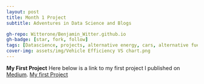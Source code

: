 ```yaml
---
layout: post
title: Month 1 Project
subtitle: Adventures in Data Science and Blogs

gh-repo: Witterone/Benjamin_Witter.github.io
gh-badge: [star, fork, follow]
tags: [Datascience, projects, alternative energy, cars, alternative fuel]
cover-img: assets/img/Vehicle Efficiency VS chart.png
---
```



**My First Project**
Here below is a link to my first project I published on [Medium](https://medium.com/).
[My first Project](https://medium.com/@bwitter770/the-two-fields-of-alternative-fuel-are-worlds-apart-a2880d41e649)
